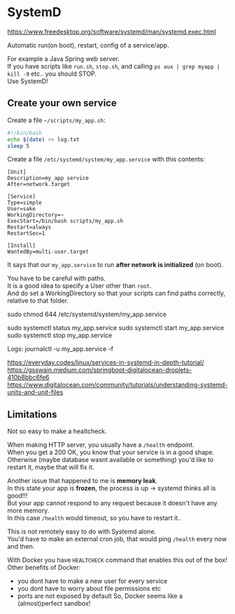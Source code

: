 
# SystemD
https://www.freedesktop.org/software/systemd/man/systemd.exec.html

Automatic run(on boot), restart, config of a service/app.  

For example a Java Spring web server.  
If you have scripts like `run.sh`, `stop.sh`, and calling `ps aux | grep myapp | kill -9` etc.. you should STOP.  
Use SystemD!

## Create your own service

Create a file `~/scripts/my_app.sh`:
```sh
#!/bin/bash
echo $(date) >> log.txt
sleep 5
```


Create a file `/etc/systemd/system/my_app.service` with this contents:
```
[Unit]
Description=my_app service
After=network.target

[Service]
Type=simple
User=sake
WorkingDirectory=~
ExecStart=/bin/bash scripts/my_app.sh
Restart=always
RestartSec=1

[Install]
WantedBy=multi-user.target
```

It says that our `my_app.service` to run **after network is initialized** (on boot).

You have to be careful with paths.  
It is a good idea to specify a User other than `root`.  
And do set a WorkingDirectory so that your scripts can find paths correctly, relative to that folder.

sudo chmod 644 /etc/systemd/system/my_app.service


sudo systemctl status my_app.service
sudo systemctl start  my_app.service
sudo systemctl stop   my_app.service

Logs:
journalctl -u my_app.service -f

https://everyday.codes/linux/services-in-systemd-in-depth-tutorial/
https://gsswain.medium.com/springboot-digitalocean-droplets-410b8bbc6fe6
https://www.digitalocean.com/community/tutorials/understanding-systemd-units-and-unit-files


## Limitations
Not so easy to make a healtcheck.

When making HTTP server, you usually have a `/health` endpoint.  
When you get a 200 OK, you know that your service is in a good shape.  
Otherwise (maybe database wasnt available or something) you'd like to restart it, maybe that will fix it.  

Another issue that happened to me is **memory leak**.  
In this state your app is **frozen**, the process is up -> systemd thinks all is good!!!  
But your app cannot respond to any request because it doesn't have any more memory.  
In this case `/health` would timeout, so you have to restart it..

This is not remotely easy to do with Systemd alone.  
You'd have to make an external cron job, that would ping `/health` every now and then.

With Docker you have `HEALTCHECK` command that enables this out of the box!  
Other benefits of Docker:
- you dont have to make a new user for every service
- you dont have to worry about file permissions etc
- ports are not exposed by default
So, Docker seems like a (almost)perfect sandbox!




